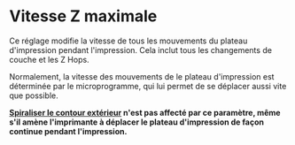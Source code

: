 Vitesse Z maximale
====
Ce réglage modifie la vitesse de tous les mouvements du plateau d'impression pendant l'impression. Cela inclut tous les changements de couche et les Z Hops.

Normalement, la vitesse des mouvements de le plateau d'impression est déterminée par le microprogramme, qui lui permet de se déplacer aussi vite que possible.

**[Spiraliser le contour extérieur](../blackmagic/magic_spiralize.md) n'est pas affecté par ce paramètre, même s'il amène l'imprimante à déplacer le plateau d'impression de façon continue pendant l'impression.**
